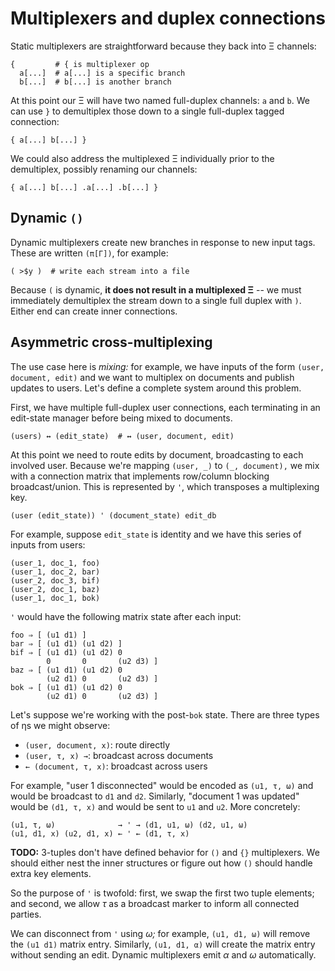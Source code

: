 # Multiplexers and duplex connections
Static multiplexers are straightforward because they back into Ξ channels:

```
{         # { is multiplexer op
  a[...]  # a[...] is a specific branch
  b[...]  # b[...] is another branch
```

At this point our Ξ will have two named full-duplex channels: `a` and `b`. We can use `}` to demultiplex those down to a single full-duplex tagged connection:

```
{ a[...] b[...] }
```

We could also address the multiplexed Ξ individually prior to the demultiplex, possibly renaming our channels:

```
{ a[...] b[...] .a[...] .b[...] }
```


## Dynamic `()`
Dynamic multiplexers create new branches in response to new input tags. These are written `(π[Γ])`, for example:

```
( >$y )  # write each stream into a file
```

Because `(` is dynamic, **it does not result in a multiplexed Ξ** -- we must immediately demultiplex the stream down to a single full duplex with `)`. Either end can create inner connections.


## Asymmetric cross-multiplexing
The use case here is _mixing:_ for example, we have inputs of the form `(user, document, edit)` and we want to multiplex on documents and publish updates to users. Let's define a complete system around this problem.

First, we have multiple full-duplex user connections, each terminating in an edit-state manager before being mixed to documents.

```
(users) ↔ (edit_state)  # ↔ (user, document, edit)
```

At this point we need to route edits by document, broadcasting to each involved user. Because we're mapping `(user, _)` to `(_, document),` we mix with a connection matrix that implements row/column blocking broadcast/union. This is represented by `'`, which transposes a multiplexing key.

```
(user (edit_state)) ' (document_state) edit_db
```

For example, suppose `edit_state` is identity and we have this series of inputs from users:

```
(user_1, doc_1, foo)
(user_1, doc_2, bar)
(user_2, doc_3, bif)
(user_2, doc_1, baz)
(user_1, doc_1, bok)
```

`'` would have the following matrix state after each input:

```
foo ⇒ [ (u1 d1) ]
bar ⇒ [ (u1 d1) (u1 d2) ]
bif ⇒ [ (u1 d1) (u1 d2) 0
        0       0       (u2 d3) ]
baz ⇒ [ (u1 d1) (u1 d2) 0
        (u2 d1) 0       (u2 d3) ]
bok ⇒ [ (u1 d1) (u1 d2) 0
        (u2 d1) 0       (u2 d3) ]
```

Let's suppose we're working with the post-`bok` state. There are three types of ηs we might observe:

+ `(user, document, x)`: route directly
+ `(user, τ, x) →`: broadcast across documents
+ `← (document, τ, x)`: broadcast across users

For example, "user 1 disconnected" would be encoded as `(u1, τ, ω)` and would be broadcast to `d1` and `d2`. Similarly, "document 1 was updated" would be `(d1, τ, x)` and would be sent to `u1` and `u2`. More concretely:

```
(u1, τ, ω)              → ' → (d1, u1, ω) (d2, u1, ω)
(u1, d1, x) (u2, d1, x) ← ' ← (d1, τ, x)
```

**TODO:** 3-tuples don't have defined behavior for `()` and `{}` multiplexers. We should either nest the inner structures or figure out how `()` should handle extra key elements.

So the purpose of `'` is twofold: first, we swap the first two tuple elements; and second, we allow _τ_ as a broadcast marker to inform all connected parties.

We can disconnect from `'` using _ω;_ for example, `(u1, d1, ω)` will remove the `(u1 d1)` matrix entry. Similarly, `(u1, d1, α)` will create the matrix entry without sending an edit. Dynamic multiplexers emit _α_ and _ω_ automatically.

